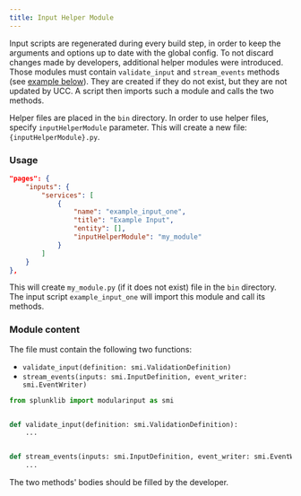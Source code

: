 ```yaml
---
title: Input Helper Module
---
```


Input scripts are regenerated during every build step, in order to keep the arguments
and options up to date with the global config. To not discard changes made by developers,
additional helper modules were introduced. Those modules must contain
`validate_input` and `stream_events` methods (see [example below](#module-content)).
They are created if they do not exist, but they are not updated by UCC.
A script then imports such a module and calls the two methods.

Helper files are placed in the `bin` directory. In order to use helper files, specify
`inputHelperModule` parameter. This will create a new file: `{inputHelperModule}.py`.

### Usage

```json
"pages": {
    "inputs": {
        "services": [
            {
                "name": "example_input_one",
                "title": "Example Input",
                "entity": [],
                "inputHelperModule": "my_module"
            }
        ]
    }
},
```

This will create `my_module.py` (if it does not exist) file in the `bin` directory.
The input script `example_input_one` will import this module and call its methods.

### Module content

The file must contain the following two functions:

- `validate_input(definition: smi.ValidationDefinition)`
- `stream_events(inputs: smi.InputDefinition, event_writer: smi.EventWriter)`

```python
from splunklib import modularinput as smi


def validate_input(definition: smi.ValidationDefinition):
    ...


def stream_events(inputs: smi.InputDefinition, event_writer: smi.EventWriter):
    ...
```

The two methods' bodies should be filled by the developer.
